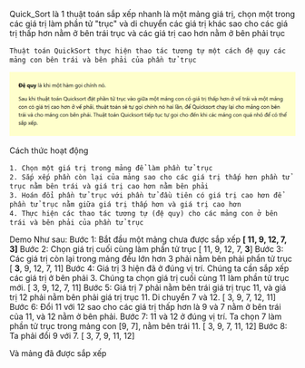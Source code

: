 Quick_Sort là 1 thuật toán sắp xếp nhanh là một mảng giá trị, chọn một trong các giá trị làm phần tử "trục" và di chuyển các giá trị khác sao cho các giá trị thấp hơn nằm ở bên trái trục và các giá trị cao hơn nằm ở bên phải trục

```note
Thuật toán QuickSort thực hiện thao tác tương tự một cách đệ quy các mảng con bên trái và bên phải của phần tử trục
```
![alt text](image-1.png)

Cách thức hoạt động

```note
1. Chọn một giá trị trong mảng để làm phần tử trục
2. Sắp xếp phần còn lại của mảng sao cho các giá trị thấp hơn phần tử trục nằm bên trái và giá trị cao hơn nằm bên phải
3. Hoán đổi phần tử trục với phần tử đầu tiên có giá trị cao hơn để phần tử trục nằm giữa giá trị thấp hơn và giá trị cao hơn
4. Thực hiện các thao tác tương tự (đệ quy) cho các mảng con ở bên trái và bên phải của phần tử trục
```

Demo Như sau:
Bước 1: Bắt đầu một mảng chưa được sắp xếp
<b>[ 11, 9, 12, 7, 3]</b>
Bước 2: Chọn giá trị cuối cùng làm phần tử trục
[ 11, 9, 12, 7, <b>3</b>]
Bước 3: Các giá trị còn lại trong mảng đều lớn hơn 3 phải nằm bên phải phần tử trục
[ <b>3</b>, 9, 12, 7, 11]
Bước 4: Giá trị 3 hiện đã ở đúng vị trí. Chúng ta cần sắp xếp các giá trị ở bên phải 3. Chúng ta chọn giá trị cuối cùng 11 làm phần tử trục mới.
[ 3, 9, 12, 7, 11]
Bước 5: Giá trị 7 phải nằm bên trái giá trị trục 11, và giá trị 12 phải nằm bên phải giá trị trục 11. Di chuyển 7 và 12.
[ 3, 9, 7, 12, 11]
Bước 6: Đổi 11 với 12 sao cho các giá trị thấp hơn là 9 và 7 nằm ở bên trái của 11, và 12 nằm ở bên phải.
Bước 7: 11 và 12 ở đúng vị trí. Ta chọn 7 làm phần tử trục trong mảng con [9, 7], nằm bên trái 11.
[ 3, 9, 7, 11, 12]
Bước 8: Ta phải đổi 9 với 7.
[ 3, 7, 9, 11, 12]
 
Và mảng đã được sắp xếp
